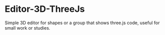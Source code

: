 # Editor-3D-ThreeJs
Simple 3D editor for shapes or  a group that shows three.js code, useful for small work or studies.
